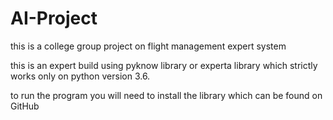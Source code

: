 # AI-Project
this is a college group project on flight management expert system

this is an expert build using pyknow library or experta library which strictly works only on python version 3.6.

to run the program you will need to install the library which can be found on GitHub
